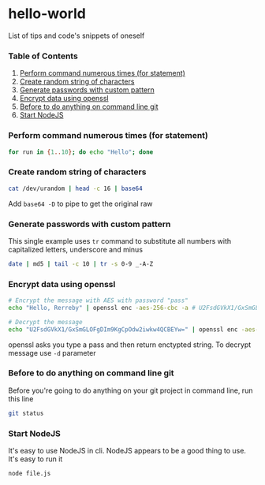 # hello-world
List of tips and code's snippets of oneself

### Table of Contents
1. [Perform command numerous times (for statement)](#multitimes)
2. [Create random string of characters](#randomstring)
3. [Generate passwords with custom pattern](#custompasswords)
4. [Encrypt data using openssl](#openssl1)
5. [Before to do anything on command line git](#gitstatus)
6. [Start NodeJS](#startnodejs)

### Perform command numerous times (for statement) <a name="multitimes"></a>
```bash
for run in {1..10}; do echo "Hello"; done
```

### Create random string of characters <a name="randomstring"></a>
```bash
cat /dev/urandom | head -c 16 | base64
```
Add `base64 -D` to pipe to get the original raw

### Generate passwords with custom pattern <a name="custompasswords"></a>
This single example uses `tr` command to substitute all numbers with capitalized letters, underscore and minus
```bash
date | md5 | tail -c 10 | tr -s 0-9 _-A-Z
```
### Encrypt data using openssl <a name="openssl1"></a>
```bash
# Encrypt the message with AES with password "pass"
echo "Hello, Rerreby" | openssl enc -aes-256-cbc -a # U2FsdGVkX1/GxSmGLOFgDIm9KgCpOdw2iwkw4QCBEYw=

# Decrypt the message
echo "U2FsdGVkX1/GxSmGLOFgDIm9KgCpOdw2iwkw4QCBEYw=" | openssl enc -aes-256-cbc -d -a
```
openssl asks you type a pass and then return enctypted string. To decrypt message use `-d` parameter

### Before to do anything on command line git <a name="gitstatus"></a>
Before you're going to do anything on your git project in command line, run this line
```bash
git status
```

### Start NodeJS <a name="startnodejs"></a>
It's easy to use NodeJS in cli. NodeJS appears to be a good thing to use. It's easy to run it
```bash
node file.js
```
